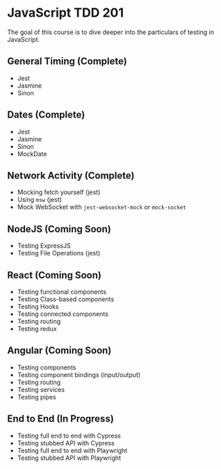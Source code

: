 # JavaScript TDD 201

The goal of this course is to dive deeper into the particulars of testing in JavaScript.

## General Timing (Complete)

 - Jest
 - Jasmine
 - Sinon

## Dates (Complete)

 - Jest
 - Jasmine
 - Sinon
 - MockDate

## Network Activity (Complete)

 - Mocking fetch yourself (jest)
 - Using `msw` (jest)
 - Mock WebSocket with `jest-websocket-mock` or `mock-socket`

## NodeJS (Coming Soon)

 - Testing ExpressJS
 - Testing File Operations (jest)

## React (Coming Soon)

 - Testing functional components
 - Testing Class-based components
 - Testing Hooks
 - Testing connected components
 - Testing routing
 - Testing redux

## Angular (Coming Soon)

 - Testing components
 - Testing component bindings (input/output)
 - Testing routing
 - Testing services
 - Testing pipes

## End to End (In Progress)

 - Testing full end to end with Cypress
 - Testing stubbed API with Cypress
 - Testing full end to end with Playwright
 - Testing stubbed API with Playwright
